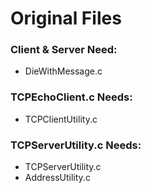 # Original Files

### Client & Server Need:

* DieWithMessage.c

### TCPEchoClient.c Needs:

* TCPClientUtility.c

### TCPServerUtility.c Needs:

* TCPServerUtility.c
* AddressUtility.c